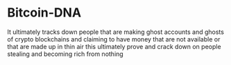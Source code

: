 # Bitcoin-DNA
It ultimately tracks down people that are making ghost accounts and ghosts of crypto blockchains and claiming to have money that are not available or that are made up in thin air this ultimately prove and crack down on people stealing and becoming rich from nothing
